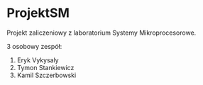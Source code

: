# ProjektSM
Projekt zaliczeniowy z laboratorium Systemy Mikroprocesorowe.

3 osobowy zespół:
1. Eryk Vykysaly
2. Tymon Stankiewicz
3. Kamil Szczerbowski




